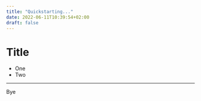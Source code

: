 ```yaml
---
title: "Quickstarting..."
date: 2022-06-11T10:39:54+02:00
draft: false
---
```


# Title


* One
* Two

---

Bye
